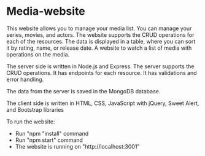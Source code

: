 # Media-website
This website allows you to manage your media list. You can manage your series, movies, and actors.
The website supports the CRUD operations for each of the resources.
The data is displayed in a table, where you can sort it by rating, name, or release date.
A website to watch a list of media with operations on the media.


The server side is written in Node.js and Express. The server supports the CRUD operations. It has endpoints for each resource. It has validations and error handling.

The data from the server is saved in the MongoDB database.


The client side is written in HTML, CSS, JavaScript with jQuery, Sweet Alert, and Bootstrap libraries


To run the website:

- Run "npm "install" command
- Run "npm start" command
- The website is running on "http://localhost:3001"
